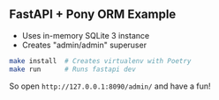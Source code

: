 ## FastAPI + Pony ORM Example

- Uses in-memory SQLite 3 instance
- Creates "admin/admin" superuser

```bash
make install  # Creates virtualenv with Poetry
make run      # Runs fastapi dev
```

So open `http://127.0.0.1:8090/admin/` and have a fun!